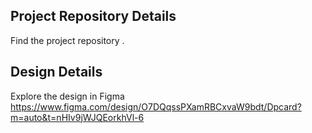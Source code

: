 ## Project Repository Details

Find the project repository .

## Design Details

Explore the design in Figma https://www.figma.com/design/O7DQqssPXamRBCxvaW9bdt/Dpcard?m=auto&t=nHIv9jWJQEorkhVl-6

